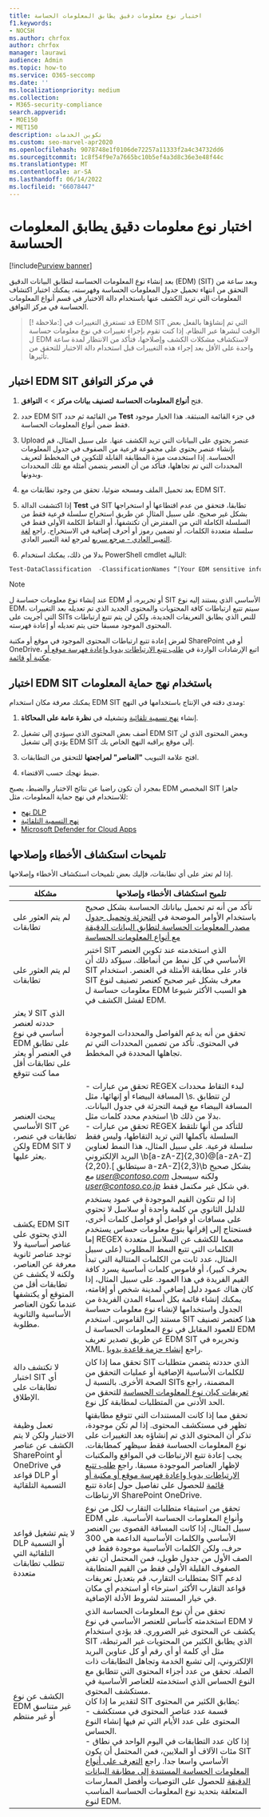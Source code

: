 ```yaml
---
title: اختبار نوع معلومات دقيق يطابق المعلومات الحساسة
f1.keywords:
- NOCSH
ms.author: chrfox
author: chrfox
manager: laurawi
audience: Admin
ms.topic: how-to
ms.service: O365-seccomp
ms.date: ''
ms.localizationpriority: medium
ms.collection:
- M365-security-compliance
search.appverid:
- MOE150
- MET150
description: تكوين الخدمات
ms.custom: seo-marvel-apr2020
ms.openlocfilehash: 9078748e1f0106de72257a11333f2a4c34732dd6
ms.sourcegitcommit: 1c8f54f9e7a7665bc10b5ef4a3d8c36e3e48f44c
ms.translationtype: MT
ms.contentlocale: ar-SA
ms.lasthandoff: 06/14/2022
ms.locfileid: "66078447"
---
```

# <a name="test-an-exact-data-match-sensitive-information-type"></a>اختبار نوع معلومات دقيق يطابق المعلومات الحساسة

[!include[Purview banner](../includes/purview-rebrand-banner.md)]

بعد إنشاء نوع المعلومات الحساسة لتطابق البيانات الدقيق (EDM) (SIT) وبعد ساعة من التحقق من انتهاء تحميل جدول المعلومات الحساسة وفهرسته، يمكنك اختبار اكتشاف المعلومات التي تريد الكشف عنها باستخدام دالة الاختبار في قسم أنواع المعلومات الحساسة في مركز التوافق.
 
>[! ملاحظة:] قد تستغرق التغييرات في EDM SIT التي تم إنشاؤها بالفعل بعض الوقت لنشرها عبر النظام. إذا كنت تقوم بإجراء تغييرات في نوع معلومات حساسة ل EDM لاستكشاف مشكلات الكشف وإصلاحها، فتأكد من الانتظار لمدة ساعة واحدة على الأقل بعد إجراء هذه التغييرات قبل استخدام دالة الاختبار للتحقق من تأثيرها.

## <a name="test-your-edm-sit-in-the-compliance-center"></a>اختبار EDM SIT في مركز التوافق

1. فتح **أنواع المعلومات الحساسة** **لتصنيف بيانات مركز** >  >  **التوافق**.

2. حدد EDM SIT من القائمة ثم حدد **Test** في جزء القائمة المنبثقة. هذا الخيار موجود فقط ضمن أنواع المعلومات الحساسة.
 
3. Upload عنصر يحتوي على البيانات التي تريد الكشف عنها. على سبيل المثال، قم بإنشاء عنصر يحتوي على مجموعة فرعية من الصفوف في جدول المعلومات الحساسة. إذا استخدمت ميزة المطابقة القابلة للتكوين في المخطط لتعريف المحددات التي تم تجاهلها، فتأكد من أن العنصر يتضمن أمثلة مع تلك المحددات وبدونها.

4. بعد تحميل الملف ومسحه ضوئيا، تحقق من وجود تطابقات مع EDM SIT.

5. إذا اكتشفت الدالة **Test** في SIT تطابقا، فتحقق من عدم اقتطاعها أو استخراجها بشكل غير صحيح. على سبيل المثال عن طريق استخراج سلسلة فرعية فقط من السلسلة الكاملة التي من المفترض أن تكتشفها، أو التقاط الكلمة الأولى فقط في سلسلة متعددة الكلمات، أو تضمين رموز أو أحرف إضافية في الاستخراج. راجع [لغة التعبير العادي - مرجع سريع](/dotnet/standard/base-types/regular-expression-language-quick-reference) لمرجع لغة التعبير العادي. 

5. بدلا من ذلك، يمكنك استخدام PowerShell cmdlet التالية:

```powershell
Test-DataClassification  -ClassificationNames “[Your EDM sensitive info type]” -TexttoClassify “[your own text to scan for matches]” 
```

> [!NOTE]
 عند إنشاء نوع معلومات حساسة ل EDM أو تحريره، أو SIT الأساسي الذي يستند إليه نوع EDM، سيتم تتبع ارتباطات كافة المحتويات والمحتوى الجديد الذي تم تعديله بعد التغييرات التي أجريت على SITs للنص الذي يطابق التعريفات الجديدة، ولكن لن يتم تتبع ارتباطات المحتوى الموجود مسبقا حتى يتم تعديله أو إعادة فهرسته. 

لفرض إعادة تتبع ارتباطات المحتوى الموجود في موقع أو مكتبة SharePoint أو في OneDrive، اتبع الإرشادات الواردة في [طلب تتبع الارتباطات يدويا وإعادة فهرسة موقع أو مكتبة أو قائمة](/sharepoint/crawl-site-content).

## <a name="test-your-edm-sit-with-information-protection-policies"></a>اختبار EDM SIT باستخدام نهج حماية المعلومات

يمكنك معرفة مكان استخدام EDM SIT ومدى دقته في الإنتاج باستخدامها في النهج:

1. إنشاء [نهج تسمية تلقائية](apply-sensitivity-label-automatically.md#how-to-configure-auto-labeling-policies-for-sharepoint-onedrive-and-exchange) وتشغيله في **نظرة عامة على المحاكاة**.

1. أضف بعض المحتوى الذي سيؤدي إلى تشغيل EDM SIT وبعض المحتوى الذي لن يؤدي إلى تشغيل EDM SIT إلى موقع يراقبه النهج الخاص بك.

1. افتح علامة التبويب **"العناصر" لمراجعتها** للتحقق من التطابقات.

1. ضبط نهجك حسب الاقتضاء. 

بمجرد أن تكون راضيا عن نتائج الاختبار والضبط، يصبح EDM المخصص SIT جاهزا للاستخدام في نهج حماية المعلومات، مثل:

- [نهج DLP](create-test-tune-dlp-policy.md#create-test-and-tune-a-dlp-policy)
- [نهج التسمية التلقائية](apply-sensitivity-label-automatically.md#how-to-configure-auto-labeling-for-office-apps)
- [Microsoft Defender for Cloud Apps](/cloud-app-security/data-protection-policies)

## <a name="troubleshooting-tips"></a>تلميحات استكشاف الأخطاء وإصلاحها

إذا لم تعثر على أي تطابقات، فإليك بعض تلميحات استكشاف الأخطاء وإصلاحها.

|مشكلة  |تلميح استكشاف الأخطاء وإصلاحها  |
|---------|---------|
|لم يتم العثور على تطابقات     |  تأكد من أنه تم تحميل بياناتك الحساسة بشكل صحيح باستخدام الأوامر الموضحة في [التجزئة وتحميل جدول مصدر المعلومات الحساسة لتطابق البيانات الدقيقة مع أنواع المعلومات الحساسة](sit-get-started-exact-data-match-hash-upload.md#hash-and-upload-the-sensitive-information-source-table-for-exact-data-match-sensitive-information-types)|
|لم يتم العثور على تطابقات   | اختبر SIT الذي استخدمته عند تكوين العنصر الأساسي في كل نمط من أنماطك. سيؤكد ذلك أن SIT قادر على مطابقة الأمثلة في العنصر. استخدام SIT معرف بشكل غير صحيح كعنصر تصنيف لنوع معلومات حساسة ل EDM هو السبب الأكثر شيوعا لفشل الكشف في EDM.         |
|لا يعثر SIT الذي حددته لعنصر أساسي في نوع EDM على تطابق في العنصر أو يعثر على تطابقات أقل مما كنت تتوقع    |  تحقق من أنه يدعم الفواصل والمحددات الموجودة في المحتوى. تأكد من تضمين المحددات التي تم تجاهلها المحددة في المخطط.       |
|يبحث العنصر الأساسي SIT عن تطابقات في عنصر، ولكن EDM SIT لا يعثر عليها.     | - تحقق من عبارات REGEX لبدء التقاط محددات المسافة البيضاء أو إنهائها، مثل \s. لن تتطابق المسافة البيضاء مع قيمة التجزئة في جدول البيانات. استخدم محدد كلمات مثل \b بدلا من ذلك. </br> - تحقق من عبارات REGEX للتأكد من أنها تلتقط السلسلة بأكملها التي تريد التقاطها، وليس فقط سلسلة فرعية. على سبيل المثال، هذا النمط لعناوين البريد الإلكتروني \b[a-zA-Z]{2,30}@[a-zA-Z]{2,20}.[ سيتطابق a-zA-Z]{2,3}\b بشكل صحيح *مع user@contoso.com* ولكنه سيسجل *user@contoso.co.jp* في شكل غير مكتمل فقط.
|يكشف EDM SIT الذي يحتوي على عناصر أساسية ولا توجد عناصر ثانوية معرفة عن العناصر، ولكنه لا يكشف عن تطابقات أقل من المتوقع أو يكتشفها عندما تكون العناصر الأساسية والثانوية مطلوبة.  | إذا لم تتكون القيم الموجودة في عمود يستخدم للدليل الثانوي من كلمة واحدة أو سلاسل لا تحتوي على مسافات أو فواصل أو فواصل كلمات أخرى، فستحتاج إلى إقرانها بنوع معلومات حساس يستخدم إما REGEX مصمما للكشف عن السلاسل متعددة الكلمات التي تتبع النمط المطلوب (على سبيل المثال، عدد ثابت من الكلمات المتتالية التي تبدأ بحرف كبير)،  أو قاموس كلمات أساسية يسرد كافة القيم الفريدة في هذا العمود. على سبيل المثال، إذا كان هناك عمود دليل إضافي لمدينة شخص أو إقامته، يمكنك إنشاء قائمة بكل أسماء المدن الفريدة من الجدول واستخدامها لإنشاء نوع معلومات حساسة مستند إلى القاموس. استخدم SIT هذا كعنصر تصنيف للعمود المقابل في نوع المعلومات الحساسة ل EDM عن طريق تصدير تعريف EDM SIT وتحريره في XML. راجع [إنشاء حزمة قاعدة يدويا](sit-get-started-exact-data-match-create-rule-package.md#create-a-rule-package-manually).|
|لا تكتشف دالة اختبار SIT أي تطابقات على الإطلاق.   | تحقق مما إذا كان SIT الذي حددته يتضمن متطلبات للكلمات الأساسية الإضافية أو عمليات التحقق من الصحة الأخرى. بالنسبة ل SITs المضمنة، راجع [تعريفات كيان نوع المعلومات الحساسة](sensitive-information-type-entity-definitions.md#sensitive-information-type-entity-definitions) للتحقق من الحد الأدنى من المتطلبات لمطابقة كل نوع.        |
|تعمل وظيفة الاختبار ولكن لا يتم الكشف عن عناصر SharePoint أو OneDrive في قواعد DLP أو التسمية التلقائية     | تحقق مما إذا كانت المستندات التي تتوقع مطابقتها تظهر في مستكشف المحتوى. إذا لم تكن موجودة، تذكر أن المحتوى الذي تم إنشاؤه بعد التغييرات على نوع المعلومات الحساسة فقط سيظهر كمطابقات. يجب إعادة تتبع الارتباطات في المواقع والمكتبات لإظهار العناصر الموجودة مسبقا. راجع [طلب تتبع الارتباطات يدويا وإعادة فهرسة موقع أو مكتبة أو قائمة](/sharepoint/crawl-site-content) للحصول على تفاصيل حول إعادة تتبع الارتباطات SharePoint OneDrive.        |
|لا يتم تشغيل قواعد DLP أو التسمية التلقائية التي تتطلب تطابقات متعددة     |تحقق من استيفاء متطلبات التقارب لكل من نوع EDM وأنواع المعلومات الحساسة الأساسية. على سبيل المثال، إذا كانت المسافة القصوى بين العنصر الأساسي والكلمات الأساسية الداعمة هي 300 حرف، ولكن الكلمات الأساسية موجودة فقط في الصف الأول من جدول طويل، فمن المحتمل أن تفي الصفوف القليلة الأولى فقط من القيم المتطابقة بمتطلبات التقارب. قم بتعديل تعريفات SIT لدعم قواعد التقارب الأكثر استرخاء أو استخدم أي مكان في خيار المستند لشروط الأدلة الإضافية.         |
|الكشف عن نوع EDM غير متناسق أو غير منتظم     |تحقق من أن نوع المعلومات الحساسة الذي استخدمته كأساس للعنصر الأساسي في نوع EDM لا يكشف عن المحتوى غير الضروري. قد يؤدي استخدام SIT الذي يطابق الكثير من المحتويات غير المرتبطة، مثل أي كلمة أو أي رقم أو كل عناوين البريد الإلكتروني، إلى تشبع الخدمة وتجاهل التطابقات ذات الصلة. تحقق من عدد أجزاء المحتوى التي تتطابق مع النوع الحساس الذي استخدمته للعناصر الأساسية في مستكشف المحتوى. </br> لتقدير ما إذا كان SIT يطابق الكثير من المحتوى: </br> - قسمة عدد عناصر المحتوى في مستكشف المحتوى على عدد الأيام التي تم فيها إنشاء النوع الحساس. </br> - إذا كان عدد التطابقات في اليوم الواحد في نطاق مئات الآلاف أو الملايين، فمن المحتمل أن يكون SIT الأساسي واسعا جدا. راجع [التعرف على أنواع المعلومات الحساسة المستندة إلى مطابقة البيانات الدقيقة](sit-learn-about-exact-data-match-based-sits.md#learn-about-exact-data-match-based-sensitive-information-types) للحصول على التوصيات وأفضل الممارسات المتعلقة بتحديد نوع المعلومات الحساسة المناسب لنوع EDM.         |
